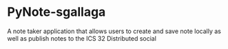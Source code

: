 # PyNote-sgallaga
A note taker application that allows users to create and save note locally as well as publish notes to the ICS 32 Distributed social
